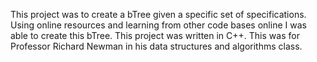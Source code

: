 This project was to create a bTree given a specific set of specifications. Using online resources and learning from other code bases online I was able to create this bTree. This project was written in C++. This was for Professor Richard Newman in his data structures and algorithms class.